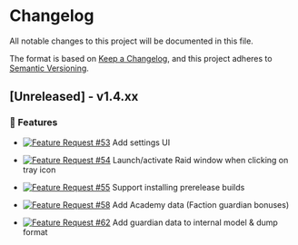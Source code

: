 # Changelog

All notable changes to this project will be documented in this file.

The format is based on [Keep a Changelog](https://keepachangelog.com/en/1.0.0/),
and this project adheres to [Semantic Versioning](https://semver.org/spec/v2.0.0.html).

## [Unreleased] - v1.4.xx

### 🚀 Features

- [![Feature Request #53](https://img.shields.io/badge/Feature-%2353-yellowgreen)](https://github.com/raid-toolkit/raid-toolkit-sdk/issues/53) Add settings UI

- [![Feature Request #54](https://img.shields.io/badge/Feature-%2354-yellowgreen)](https://github.com/raid-toolkit/raid-toolkit-sdk/issues/54) Launch/activate Raid window when clicking on tray icon

- [![Feature Request #55](https://img.shields.io/badge/Feature-%2355-yellowgreen)](https://github.com/raid-toolkit/raid-toolkit-sdk/issues/55) Support installing prerelease builds

- [![Feature Request #58](https://img.shields.io/badge/Feature-%2358-yellowgreen)](https://github.com/raid-toolkit/raid-toolkit-sdk/issues/58) Add Academy data (Faction guardian bonuses)

- [![Feature Request #62](https://img.shields.io/badge/Feature-%2362-yellowgreen)](https://github.com/raid-toolkit/raid-toolkit-sdk/issues/62) Add guardian data to internal model & dump format
